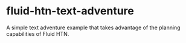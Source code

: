 # fluid-htn-text-adventure
A simple text adventure example that takes advantage of the planning capabilities of Fluid HTN.
